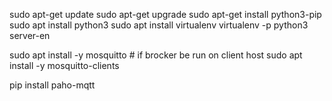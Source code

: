sudo apt-get update
sudo apt-get upgrade
sudo apt-get install python3-pip
sudo apt install python3
sudo apt install virtualenv
virtualenv -p python3 server-en

sudo apt install -y mosquitto                       # if brocker be run on client host
sudo apt install -y mosquitto-clients

pip install paho-mqtt